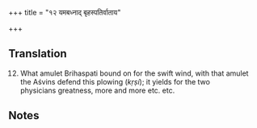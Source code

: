 +++
title = "१२ यमबध्नाद् बृहस्पतिर्वाताय"

+++
## Translation
12. What amulet Brihaspati bound on for the swift wind, with that amulet  
the Aśvins defend this plowing (*kṛṣí*); it yields for the two  
physicians greatness, more and more etc. etc.

## Notes

